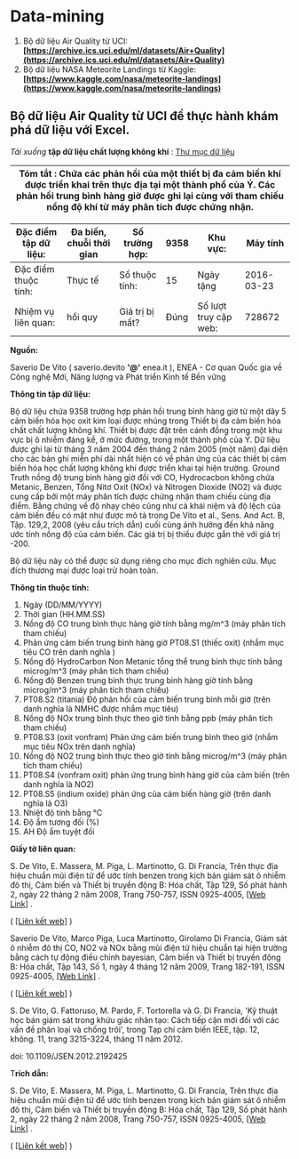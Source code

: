 # Data-mining

1. Bộ dữ liệu Air Quality từ UCI: **[https://archive.ics.uci.edu/ml/datasets/Air+Quality](https://archive.ics.uci.edu/ml/datasets/Air+Quality)**
2. Bộ dữ liệu NASA Meteorite Landings từ Kaggle: **[https://www.kaggle.com/nasa/meteorite-landings](https://www.kaggle.com/nasa/meteorite-landings)**

## Bộ dữ liệu Air Quality từ UCI để thực hành khám phá dữ liệu với Excel.

*Tải xuống* **tập dữ liệu chất lượng không khí** : [Thư mục dữ liệu](https://archive.ics.uci.edu/ml/machine-learning-databases/00360/) 

| Tóm tắt : Chứa các phản hồi của một thiết bị đa cảm biến khí được triển khai trên thực địa tại một thành phố của Ý. Các phản hồi trung bình hàng giờ được ghi lại cùng với tham chiếu nồng độ khí từ máy phân tích được chứng nhận. |
| --- |

| Đặc điểm tập dữ liệu: | Đa biến, chuỗi thời gian | Số trường hợp: | 9358 | Khu vực: | Máy tính |
| --- | --- | --- | --- | --- | --- |
| Đặc điểm thuộc tính: | Thực tế | Số thuộc tính: | 15 | Ngày tặng | 2016-03-23 |
| Nhiệm vụ liên quan: | hồi quy | Giá trị bị mất? | Đúng | Số lượt truy cập web: | 728672 |

**Nguồn:**

Saverio De Vito ( saverio.devito **'@'** enea.it ), ENEA - Cơ quan Quốc gia về Công nghệ Mới, Năng lượng và Phát triển Kinh tế Bền vững

**Thông tin tập dữ liệu:**

Bộ dữ liệu chứa 9358 trường hợp phản hồi trung bình hàng giờ từ một dãy 5 cảm biến hóa học oxit kim loại được nhúng trong Thiết bị đa cảm biến hóa chất chất lượng không khí. Thiết bị được đặt trên cánh đồng trong một khu vực bị ô nhiễm đáng kể, ở mức đường, trong một thành phố của Ý. Dữ liệu được ghi lại từ tháng 3 năm 2004 đến tháng 2 năm 2005 (một năm) đại diện cho các bản ghi miễn phí dài nhất hiện có về phản ứng của các thiết bị cảm biến hóa học chất lượng không khí được triển khai tại hiện trường. Ground Truth nồng độ trung bình hàng giờ đối với CO, Hydrocacbon không chứa Metanic, Benzen, Tổng Nitơ Oxit (NOx) và Nitrogen Dioxide (NO2) và được cung cấp bởi một máy phân tích được chứng nhận tham chiếu cùng địa điểm. Bằng chứng về độ nhạy chéo cũng như cả khái niệm và độ lệch của cảm biến đều có mặt như được mô tả trong De Vito et al., Sens. And Act. B, Tập. 129,2, 2008 (yêu cầu trích dẫn) cuối cùng ảnh hưởng đến khả năng ước tính nồng độ của cảm biến. Các giá trị bị thiếu được gắn thẻ với giá trị -200.

Bộ dữ liệu này có thể được sử dụng riêng cho mục đích nghiên cứu. Mục đích thương mại được loại trừ hoàn toàn.

**Thông tin thuộc tính:**

1. Ngày (DD/MM/YYYY)
2. Thời gian (HH.MM.SS)
3. Nồng độ CO trung bình thực hàng giờ tính bằng mg/m^3 (máy phân tích tham chiếu)
4. Phản ứng cảm biến trung bình hàng giờ PT08.S1 (thiếc oxit) (nhắm mục tiêu CO trên danh nghĩa )
5. Nồng độ HydroCarbon Non Metanic tổng thể trung bình thực tính bằng microg/m^3 (máy phân tích tham chiếu)
6. Nồng độ Benzen trung bình thực trung bình hàng giờ tính bằng microg/m^3 (máy phân tích tham chiếu)
7. PT08.S2 (titania) Độ phản hồi của cảm biến trung bình mỗi giờ (trên danh nghĩa là NMHC được nhắm mục tiêu)
8. Nồng độ NOx trung bình thực theo giờ tính bằng ppb (máy phân tích tham chiếu)
9. PT08.S3 (oxit vonfram) Phản ứng cảm biến trung bình theo giờ (nhắm mục tiêu NOx trên danh nghĩa)
10. Nồng độ NO2 trung bình thực theo giờ tính bằng microg/m^3 (máy phân tích tham chiếu)
11. PT08.S4 (vonfram oxit) phản ứng trung bình hàng giờ của cảm biến (trên danh nghĩa là NO2)
12. PT08.S5 (indium oxide) phản ứng của cảm biến hàng giờ (trên danh nghĩa là O3)
13. Nhiệt độ tính bằng °C
14. Độ ẩm tương đối (%)
15. AH Độ ẩm tuyệt đối

**Giấy tờ liên quan:**

S. De Vito, E. Massera, M. Piga, L. Martinotto, G. Di Francia, Trên thực địa hiệu chuẩn mũi điện tử để ước tính benzen trong kịch bản giám sát ô nhiễm đô thị, Cảm biến và Thiết bị truyền động B: Hóa chất, Tập 129, Số phát hành 2, ngày 22 tháng 2 năm 2008, Trang 750-757, ISSN 0925-4005, [[Web Link]](http://dx.doi.org/10.1016/j.snb.2007.09.060) .

( [[Liên kết web]](http://www.sciencedirect.com/science/article/pii/S0925400507007691) )

Saverio De Vito, Marco Piga, Luca Martinotto, Girolamo Di Francia, Giám sát ô nhiễm đô thị CO, NO2 và NOx bằng mũi điện tử hiệu chuẩn tại hiện trường bằng cách tự động điều chỉnh bayesian, Cảm biến và Thiết bị truyền động B: Hóa chất, Tập 143, Số 1, ngày 4 tháng 12 năm 2009, Trang 182-191, ISSN 0925-4005, [[Web Link]](http://dx.doi.org/10.1016/j.snb.2009.08.041) .

( [[Liên kết web]](http://www.sciencedirect.com/science/article/pii/S092540050900673X) )

S. De Vito, G. Fattoruso, M. Pardo, F. Tortorella và G. Di Francia, 'Kỹ thuật học bán giám sát trong khứu giác nhân tạo: Cách tiếp cận mới đối với các vấn đề phân loại và chống trôi', trong Tạp chí cảm biến IEEE, tập. 12, không. 11, trang 3215-3224, tháng 11 năm 2012.

doi: 10.1109/JSEN.2012.2192425

T**rích dẫn:**

S. De Vito, E. Massera, M. Piga, L. Martinotto, G. Di Francia, Trên thực địa hiệu chuẩn mũi điện tử để ước tính benzen trong kịch bản giám sát ô nhiễm đô thị, Cảm biến và Thiết bị truyền động B: Hóa chất, Tập 129, Số phát hành 2, ngày 22 tháng 2 năm 2008, Trang 750-757, ISSN 0925-4005, [[Web Link]](http://dx.doi.org/10.1016/j.snb.2007.09.060) .

( [[Liên kết web]](http://www.sciencedirect.com/science/article/pii/S0925400507007691) )